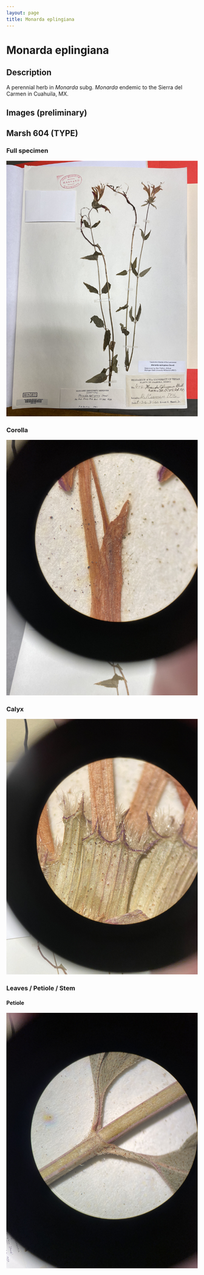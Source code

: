 ```yaml
---
layout: page
title: Monarda eplingiana
---
```


# Monarda eplingiana

## Description
A perennial herb in *Monarda* subg. *Monarda* endemic to the Sierra del Carmen in Cuahuila, MX.

## Images (preliminary)

## Marsh 604 (TYPE)

### Full specimen

![Herbarium Specimen](/assets/images/specimens/eplingiana/marsh_604/full_specimen.JPG)

### Corolla

![Apex](/assets/images/specimens/eplingiana/marsh_604/corolla_apex.JPG)


### Calyx

![Calyx lobes](/assets/images/specimens/eplingiana/marsh_604/calyx_lobes.JPG)


### Leaves / Petiole / Stem

#### Petiole

![Petiole](/assets/images/specimens/eplingiana/marsh_604/petioles.JPG)
